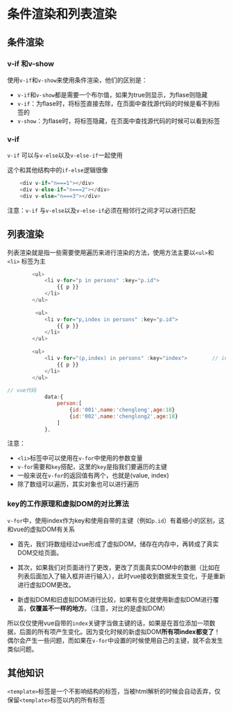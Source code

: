 # 条件渲染和列表渲染

## 条件渲染

### v-if 和v-show
使用`v-if`和`v-show`来使用条件渲染，他们的区别是：
* `v-if`和`v-show`都是需要一个布尔值，如果为true则显示，为flase则隐藏
* `v-if`：为flase时，将标签直接去除，在页面中查找源代码的时候是看不到标签的
* `v-show`：为flase时，将标签隐藏，在页面中查找源代码的时候可以看到标签

### v-if
`v-if` 可以与`v-else`以及`v-else-if`一起使用

这个和其他结构中的`if-else`逻辑很像

```Javascript
    <div v-if="n===1"></div>
    <div v-else-if="n===2"></div>
    <div v-else="n===3"></div>
```

注意：`v-if` 与`v-else`以及`v-else-if`必须在相邻行之间才可以进行匹配

## 列表渲染

列表渲染就是指一些需要使用遍历来进行渲染的方法，使用方法主要以`<ul>`和`<li>` 标签为主

```Javascript
        <ul>
            <li v-for="p in persons" :key="p.id">
                {{ p }}
            </li>
        </ul>
        
         <ul>
            <li v-for="p,index in persons" :key="p.id">
                {{ p }}
            </li>
        </ul>
        
        <ul>
            <li v-for="(p,index) in persons" :key="index">        // index 可以当做主键 ，指从0、1、2...
                {{ p }}
            </li>
        </ul>
        
// vue代码
            data:{
                person:[
                    {id:'001',name:'chenglong',age:18}
                    {id:'002',name:'chenglong2',age:18}
                ]
            },
 ```         

注意：
- `<li>`标签中可以使用在`v-for`中使用的参数变量
- `v-for`需要和`key`搭配，这里的`key`是指我们要遍历的主键
- 一般来说在`v-for`的返回值有两个，也就是(value, index)
- 除了数组可以遍历，其实对象也可以进行遍历

### key的工作原理和虚拟DOM的对比算法

`v-for`中，使用index作为key和使用自带的主键（例如`p.id`）有着细小的区别，这和vue的虚拟DOM有关系

- 首先，我们将数组经过vue形成了虚拟DOM，储存在内存中，再转成了真实DOM交给页面。


- 其次，如果我们对页面进行了更改，更改了页面真实DOM中的数据（比如在列表后面加入了输入框并进行输入），此时vue接收到数据发生变化，于是重新进行虚拟DOM更改。


- 新虚拟DOM和旧虚拟DOM进行比较，如果有变化就使用新虚拟DOM进行覆盖，**仅覆盖不一样的地方**。（注意，对比的是虚拟DOM）

所以仅仅使用vue自带的`index`关键字当做主键的话，如果是在首位添加一项数据，后面的所有项产生变化。因为变化时候的新虚拟DOM**所有项index都变了**！偶尔会产生一些问题，而如果在`v-for`中设置的时候使用自己的主键，就不会发生类似问题。

## 其他知识
`<template>`标签是一个不影响结构的标签，当被html解析的时候会自动丢弃，仅保留`<template>`标签以内的所有标签
